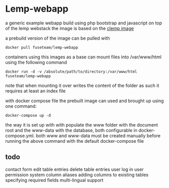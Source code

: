 # Lemp-webapp
a generic example webapp build using php bootstrap and javascript on top of the lemp webstack
the image is based on the [clemp image](https://github.com/fuseteam/docker-centos-lemp)

a prebuild version of the image can be pulled with
```
docker pull fuseteam/lemp-webapp
```
containers using this images as a base can mount files into /var/www/html using the following command
```
docker run -d -v /absolute/path/to/directory:/var/www/html fuseteam/lemp-webapp
```
note that when mounting it over writes the content of the folder as such it requires at least an index file

with docker compose file the prebuilt image can used and brought up using one command:
```
docker-compose up -d
```
the way it is set up with with populate the www folder with the document root and the www-data with the database, both configurable in docker-compose.yml. both www and www-data must be created manually before running the above command with the default docker-compose file

## todo
contact form
edit table entries
delete table entries
user log in
user permission system
column aliases
adding columns to existing tables
specifying required fields
multi-lingual support
